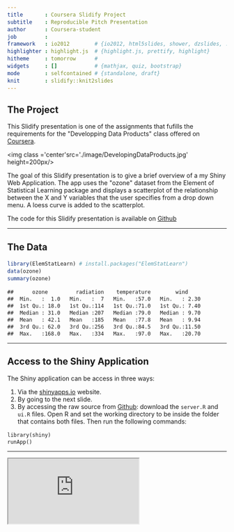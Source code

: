 ```yaml
---
title       : Coursera Slidify Project
subtitle    : Reproducible Pitch Presentation
author      : Coursera-student
job         : 
framework   : io2012        # {io2012, html5slides, shower, dzslides, ...}
highlighter : highlight.js  # {highlight.js, prettify, highlight}
hitheme     : tomorrow      # 
widgets     : []            # {mathjax, quiz, bootstrap}
mode        : selfcontained # {standalone, draft}
knit        : slidify::knit2slides
---
```


## The Project

This Slidify presentation is one of the assignments that fufills the requirements for the "Developping Data Products" class offered on [Coursera](https://www.coursera.org/course/devdataprod).

<img class ='center'src='./image/DevelopingDataProducts.jpg' height=200px/>

The goal of this Slidify presentation is to give a brief overview of a my Shiny Web Application. The app uses the "ozone" dataset from the Element of Statistical Learning package and displays a scatterplot of the relationship between the X and Y variables that the user specifies from a drop down menu. A loess curve is added to the scatterplot. 


The code for this Slidify presentation is available on [Github](https://github.com/coursera-student/coursera_slidify)


---

## The Data


```r
library(ElemStatLearn) # install.packages("ElemStatLearn")
data(ozone)
summary(ozone)
```

```
##      ozone         radiation    temperature        wind      
##  Min.   :  1.0   Min.   :  7   Min.   :57.0   Min.   : 2.30  
##  1st Qu.: 18.0   1st Qu.:114   1st Qu.:71.0   1st Qu.: 7.40  
##  Median : 31.0   Median :207   Median :79.0   Median : 9.70  
##  Mean   : 42.1   Mean   :185   Mean   :77.8   Mean   : 9.94  
##  3rd Qu.: 62.0   3rd Qu.:256   3rd Qu.:84.5   3rd Qu.:11.50  
##  Max.   :168.0   Max.   :334   Max.   :97.0   Max.   :20.70
```

---

## Access to the Shiny Application

The Shiny application can be access in three ways:

1. Via the [shinyapps.io](https://coursera-student.shinyapps.io/coursera-shiny/) website.
2. By going to the next slide.
3. By accessing the raw source from [Github](https://github.com/coursera-student/coursera-shiny): download the `server.R` and `ui.R` files. Open R and set the working directory to be inside the folder that contains both files. Then run the following commands:

```
library(shiny)
runApp()
``` 


---


<iframe src=http://coursera-student.shinyapps.io/coursera-shiny></iframe>
